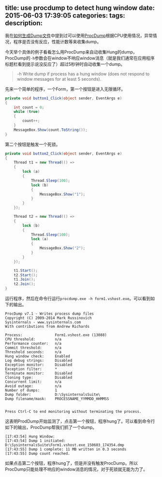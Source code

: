 title: use procdump to detect hung window
date: 2015-06-03 17:39:05
categories:
tags:
description:
---
我在[如何生成Dump文件](/2015/03/16/how-to-capture-dump-file/)中提到过可以使用[ProcDump](https://technet.microsoft.com/en-us/sysinternals/dd996900.aspx)根据CPU使用情况，异常情况，程序是否没有反应，性能计数等来收集dump。

今天举个具体的例子看看怎么用ProcDump来自动收集Hung的dump，ProcDump的`-h`参数会在window不响应window消息（就是我们通常在应用程序标题栏看到提示说没反应了）超过5秒钟时自动收集一个dump。

> -h	Write dump if process has a hung window (does not respond to window messages for at least 5 seconds).

先来一个简单的程序，一个Form，第一个按钮是进入无限循环。

```c#
private void button1_Click(object sender, EventArgs e)
{
	int count = 0;
	while (true)
	{
		count++;
	}
	MessageBox.Show(count.ToString());
}
```

第二个按钮是触发一个死锁。

```c#
private void button2_Click(object sender, EventArgs e)
{
	Thread t1 = new Thread(() =>
	{
		lock (a)
		{
			Thread.Sleep(100);
			lock (b)
			{
				MessageBox.Show("1");
			}
		}
	});

	Thread t2 = new Thread(() =>
	{
		lock (b)
		{
			Thread.Sleep(100);
			lock (a)
			{
				MessageBox.Show("2");
			}
		}
	});

	t1.Start();
	t2.Start();
	t1.Join();
	t2.Join();
}
```

运行程序，然后在命令行运行`procdump.exe -h form1.vshost.exe`。可以看到如下的输出。

```
ProcDump v7.1 - Writes process dump files
Copyright (C) 2009-2014 Mark Russinovich
Sysinternals - www.sysinternals.com
With contributions from Andrew Richards

Process:               Form1.vshost.exe (13088)
CPU threshold:         n/a
Performance counter:   n/a
Commit threshold:      n/a
Threshold seconds:     n/a
Hung window check:     Enabled
Log debug strings:     Disabled
Exception monitor:     Disabled
Exception filter:      *
Terminate monitor:     Disabled
Cloning type:          Disabled
Concurrent limit:      n/a
Avoid outage:          n/a
Number of dumps:       1
Dump folder:           D:\SysinternalsSuite\
Dump filename/mask:    PROCESSNAME_YYMMDD_HHMMSS


Press Ctrl-C to end monitoring without terminating the process.
```

这表明ProdDump开始监测了，点击第一个按钮，程序hung了。可以看到命令行如下的输出，ProcDump帮我们抓了一个dump。

```
[17:43:54] Hung Window:
[17:43:54] Dump 1 initiated: D:\SysinternalsSuite\Form1.vshost.exe_150603_174354.dmp
[17:43:55] Dump 1 complete: 11 MB written in 0.3 seconds
[17:43:55] Dump count reached.
```

如果点击第二个按钮，程序hung了，但是并没有触发ProcDump。所以ProcDump只能处理不响应的window消息的情况，对于死锁就无能为力了。
